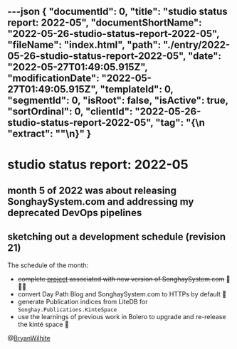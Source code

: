 ---json
{
  "documentId": 0,
  "title": "studio status report: 2022-05",
  "documentShortName": "2022-05-26-studio-status-report-2022-05",
  "fileName": "index.html",
  "path": "./entry/2022-05-26-studio-status-report-2022-05",
  "date": "2022-05-27T01:49:05.915Z",
  "modificationDate": "2022-05-27T01:49:05.915Z",
  "templateId": 0,
  "segmentId": 0,
  "isRoot": false,
  "isActive": true,
  "sortOrdinal": 0,
  "clientId": "2022-05-26-studio-status-report-2022-05",
  "tag": "{\n  \"extract\": \"\"\n}"
}
---

# studio status report: 2022-05

## month 5 of 2022 was about releasing SonghaySystem.com and addressing my deprecated DevOps pipelines

## sketching out a development schedule (revision 21)

The schedule of the month:

- ~~complete [project](https://github.com/BryanWilhite/songhay-dashboard/projects/1) associated with new version of SonghaySystem.com~~ 📜🚜🔨
- convert Day Path Blog and SonghaySystem.com to HTTPs by default 🔐
- generate Publication indices from LiteDB for `Songhay.Publications.KinteSpace`
- use the learnings of previous work in Bolero to upgrade and re-release the kinté space 🚀

@[BryanWilhite](https://twitter.com/BryanWilhite)
